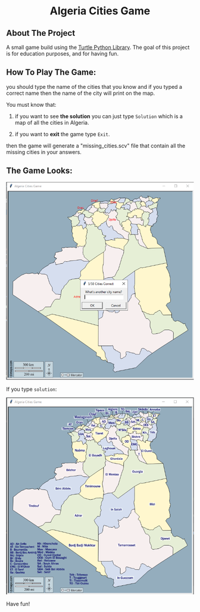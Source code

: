 <h1 align="center" >Algeria Cities Game </h1>

## About The Project

A small game build using the <a href="https://docs.python.org/3/library/turtle.html">Turtle Python Library</a>.
The goal of this project is for education purposes, and for having fun.

## How To Play The Game:
you should type the name of the cities that you know and if you typed a correct name then the name of the city will 
print on the map. 

You must know that:

1. if you want to see **the solution** you can just type ``Solution`` which is a map of all the cities in Algeria.

2. if you want to **exit** the game type ```Exit```.

then the game will generate a "missing_cities.scv" file that contain all the missing cities in your answers.


## The Game Looks:
![plot](./Capture.PNG)

If you type ```solution```:

![plot](./Capture2.PNG)

Have fun!
